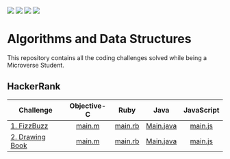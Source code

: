 ![](https://img.shields.io/badge/Algorithms%20and%20Data%20Structures-success)
![](https://img.shields.io/badge/Microverse-blueviolet)
![](https://img.shields.io/github/languages/count/davidauza-engineer/Algorithms-and-Data-Structures)
![](https://img.shields.io/github/languages/top/davidauza-engineer/Algorithms-and-Data-Structures)

# Algorithms and Data Structures

This repository contains all the coding challenges solved while being a Microverse Student.

## HackerRank

Challenge | Objective-C | Ruby | Java | JavaScript |
----------|:-----------:|:----:|:----:|:----------:|
[1. FizzBuzz](./HackerRank/FizzBuzz) | [main.m](./HackerRank/FizzBuzz/main.m) | [main.rb](./HackerRank/FizzBuzz/main.rb) | [Main.java](./HackerRank/FizzBuzz/Main.java) | [main.js](./HackerRank/FizzBuzz/main.js) |
[2. Drawing Book](./HackerRank/Drawing%20Book) | [main.m](./HackerRank/Drawing%20Book/main.m) | [main.rb](./HackerRank/Drawing%20Book/main.rb) | [Main.java](./HackerRank/Drawing%20Book/Main.java) | [main.js](./HackerRank/Drawing%20Book/main.js) |
